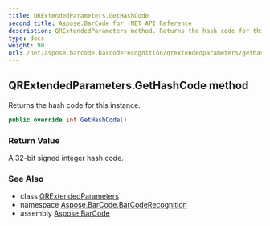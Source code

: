 ```yaml
---
title: QRExtendedParameters.GetHashCode
second_title: Aspose.BarCode for .NET API Reference
description: QRExtendedParameters method. Returns the hash code for this instance
type: docs
weight: 90
url: /net/aspose.barcode.barcoderecognition/qrextendedparameters/gethashcode/
---
```

## QRExtendedParameters.GetHashCode method

Returns the hash code for this instance.

```csharp
public override int GetHashCode()
```

### Return Value

A 32-bit signed integer hash code.

### See Also

* class [QRExtendedParameters](../)
* namespace [Aspose.BarCode.BarCodeRecognition](../../qrextendedparameters/)
* assembly [Aspose.BarCode](../../../)


